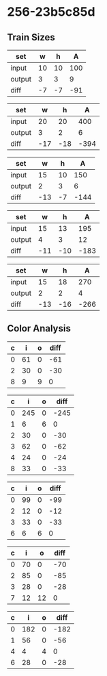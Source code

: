 # 256-23b5c85d
## Train Sizes

|set|w|h|A|
|---|---|---|---|
|input|10|10|100|
|output|3|3|9|
|diff|-7|-7|-91|


|set|w|h|A|
|---|---|---|---|
|input|20|20|400|
|output|3|2|6|
|diff|-17|-18|-394|


|set|w|h|A|
|---|---|---|---|
|input|15|10|150|
|output|2|3|6|
|diff|-13|-7|-144|


|set|w|h|A|
|---|---|---|---|
|input|15|13|195|
|output|4|3|12|
|diff|-11|-10|-183|


|set|w|h|A|
|---|---|---|---|
|input|15|18|270|
|output|2|2|4|
|diff|-13|-16|-266|


## Color Analysis

|c|i|o|diff|
|---|---|---|---|
|0|61|0|-61|
|2|30|0|-30|
|8|9|9|0|


|c|i|o|diff|
|---|---|---|---|
|0|245|0|-245|
|1|6|6|0|
|2|30|0|-30|
|3|62|0|-62|
|4|24|0|-24|
|8|33|0|-33|


|c|i|o|diff|
|---|---|---|---|
|0|99|0|-99|
|2|12|0|-12|
|3|33|0|-33|
|6|6|6|0|


|c|i|o|diff|
|---|---|---|---|
|0|70|0|-70|
|2|85|0|-85|
|3|28|0|-28|
|7|12|12|0|


|c|i|o|diff|
|---|---|---|---|
|0|182|0|-182|
|1|56|0|-56|
|4|4|4|0|
|6|28|0|-28|

